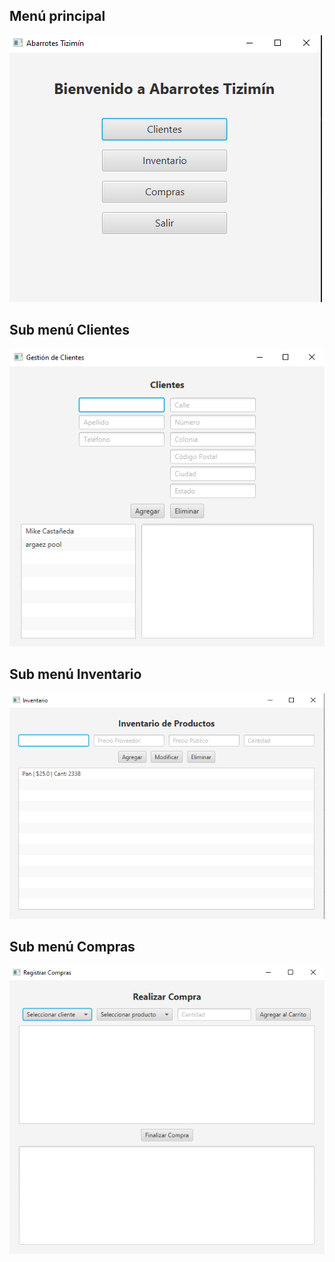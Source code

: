 ## Menú principal
![Menú](img/Menu-principal.png)

## Sub menú Clientes

![Clientes](img/Sub-menu-clientes.png)

## Sub menú Inventario

![Invvventario](img/Sub-menu-inventario.png)

## Sub menú Compras

![Compras](img/Sub-menu-compras.png)
